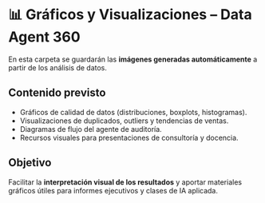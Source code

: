 # 📊 Gráficos y Visualizaciones – Data Agent 360

En esta carpeta se guardarán las **imágenes generadas automáticamente** a partir de los análisis de datos.

## Contenido previsto
- Gráficos de calidad de datos (distribuciones, boxplots, histogramas).
- Visualizaciones de duplicados, outliers y tendencias de ventas.
- Diagramas de flujo del agente de auditoría.
- Recursos visuales para presentaciones de consultoría y docencia.

## Objetivo
Facilitar la **interpretación visual de los resultados** y aportar materiales gráficos útiles para informes ejecutivos y clases de IA aplicada.

